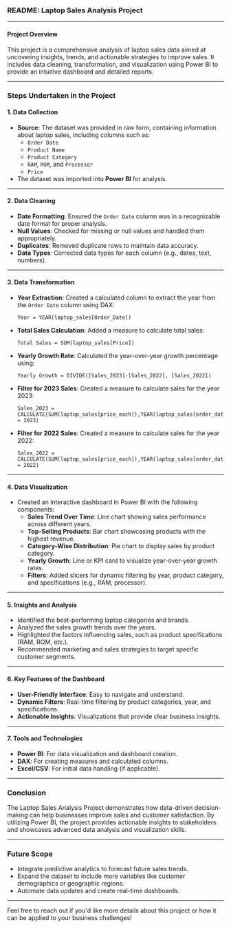 ### **README: Laptop Sales Analysis Project**

---

#### **Project Overview**
This project is a comprehensive analysis of laptop sales data aimed at uncovering insights, trends, and actionable strategies to improve sales. It includes data cleaning, transformation, and visualization using Power BI to provide an intuitive dashboard and detailed reports.

---

### **Steps Undertaken in the Project**

#### **1. Data Collection**
- **Source**: The dataset was provided in raw form, containing information about laptop sales, including columns such as:
  - `Order Date`
  - `Product Name`
  - `Product Category`
  - `RAM`, `ROM`, and `Processor`
  - `Price`
- The dataset was imported into **Power BI** for analysis.

---

#### **2. Data Cleaning**
- **Date Formatting**: Ensured the `Order Date` column was in a recognizable date format for proper analysis.
- **Null Values**: Checked for missing or null values and handled them appropriately.
- **Duplicates**: Removed duplicate rows to maintain data accuracy.
- **Data Types**: Corrected data types for each column (e.g., dates, text, numbers).

---

#### **3. Data Transformation**
- **Year Extraction**: Created a calculated column to extract the year from the `Order Date` column using DAX:
  ```DAX
  Year = YEAR(laptop_sales[Order_Date])
  ```
- **Total Sales Calculation**: Added a measure to calculate total sales:
  ```DAX
  Total Sales = SUM(laptop_sales[Price])
  ```
- **Yearly Growth Rate**: Calculated the year-over-year growth percentage using:
  ```DAX
  Yearly Growth = DIVIDE([Sales_2023]-[Sales_2022], [Sales_2022])
  ```
- **Filter for 2023 Sales**: Created a measure to calculate sales for the year 2023:
  ```DAX
  Sales_2023 = CALCULATE(SUM(laptop_sales[price_each]),YEAR(laptop_sales[order_date]) = 2023)

  ```
- **Filter for 2022 Sales**: Created a measure to calculate sales for the year 2022:
  ```DAX
  Sales_2022 = CALCULATE(SUM(laptop_sales[price_each]),YEAR(laptop_sales[order_date]) = 2022)

  ```

---

#### **4. Data Visualization**
- Created an interactive dashboard in Power BI with the following components:
  - **Sales Trend Over Time**: Line chart showing sales performance across different years.
  - **Top-Selling Products**: Bar chart showcasing products with the highest revenue.
  - **Category-Wise Distribution**: Pie chart to display sales by product category.
  - **Yearly Growth**: Line or KPI card to visualize year-over-year growth rates.
  - **Filters**: Added slicers for dynamic filtering by year, product category, and specifications (e.g., RAM, processor).

---

#### **5. Insights and Analysis**
- Identified the best-performing laptop categories and brands.
- Analyzed the sales growth trends over the years.
- Highlighted the factors influencing sales, such as product specifications (RAM, ROM, etc.).
- Recommended marketing and sales strategies to target specific customer segments.

---

#### **6. Key Features of the Dashboard**
- **User-Friendly Interface**: Easy to navigate and understand.
- **Dynamic Filters**: Real-time filtering by product categories, year, and specifications.
- **Actionable Insights**: Visualizations that provide clear business insights.

---

#### **7. Tools and Technologies**
- **Power BI**: For data visualization and dashboard creation.
- **DAX**: For creating measures and calculated columns.
- **Excel/CSV**: For initial data handling (if applicable).

---

### **Conclusion**
The Laptop Sales Analysis Project demonstrates how data-driven decision-making can help businesses improve sales and customer satisfaction. By utilizing Power BI, the project provides actionable insights to stakeholders and showcases advanced data analysis and visualization skills.

---

### **Future Scope**
- Integrate predictive analytics to forecast future sales trends.
- Expand the dataset to include more variables like customer demographics or geographic regions.
- Automate data updates and create real-time dashboards.

---

Feel free to reach out if you'd like more details about this project or how it can be applied to your business challenges!
